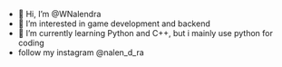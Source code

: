 - 👋 Hi, I’m @WNalendra
- 👀 I’m interested in game development and backend  
- 🌱 I’m currently learning Python and C++,
      but i mainly use python for coding
-  follow my instagram @nalen_d_ra

<!---
WNalendra/WNalendra is a ✨ special ✨ repository because its `README.md` (this file) appears on your GitHub profile.
You can click the Preview link to take a look at your changes.
--->
